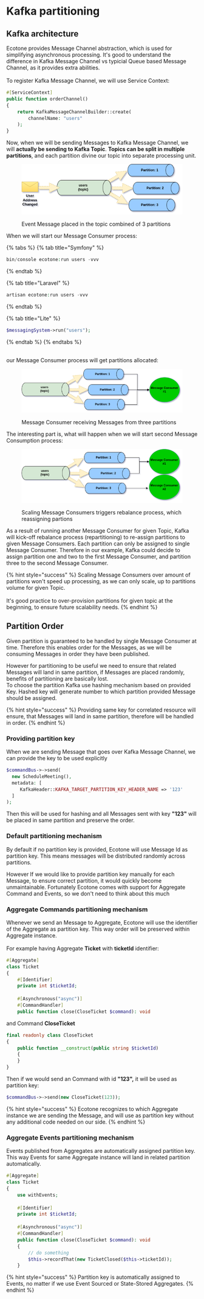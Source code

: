 # Kafka partitioning

## Kafka architecture

Ecotone provides Message Channel abstraction, which is used for simplifying asynchronous processing. It's good to understand the difference in Kafka Message Channel vs typicial Queue based Message Channel, as it provides extra abilities. \
\
To register Kafka Message Channel, we will use Service Context:

```php
#[ServiceContext] 
public function orderChannel()
{
    return KafkaMessageChannelBuilder::create(
        channelName: "users"
    );
}
```

Now, when we will be sending Messages to Kafka Message Channel, we will **actually be sending to Kafka Topic**. **Topics can be split in multiple partitions**, and each partition divine our topic into separate processing unit.&#x20;

<figure><img src="../../.gitbook/assets/partition.png" alt=""><figcaption><p>Event Message placed in the topic combined of 3 partitions</p></figcaption></figure>

When we will start our Message Consumer process:

{% tabs %}
{% tab title="Symfony" %}
```php
bin/console ecotone:run users -vvv
```
{% endtab %}

{% tab title="Laravel" %}
```php
artisan ecotone:run users -vvv
```
{% endtab %}

{% tab title="Lite" %}
```php
$messagingSystem->run("users");
```
{% endtab %}
{% endtabs %}

\
our Message Consumer process will get partitions allocated:

<figure><img src="../../.gitbook/assets/allocation.png" alt=""><figcaption><p>Message Consumer receiving Messages from three partitions</p></figcaption></figure>

The interesting part is, what will happen when we will start second Message Consumption process:

<figure><img src="../../.gitbook/assets/two-messsage-consumers.png" alt=""><figcaption><p>Scaling Message Consumers triggers rebalance process, which reassigning partions</p></figcaption></figure>

As a result of running another Message Consumer for given Topic, Kafka will kick-off rebalance process (repartitioning) to re-assign partitions to given Message Consumers. Each partition can only be assigned to single Message Consumer. Therefore in our example, Kafka could decide to assign partition one and two to the first Message Consumer, and partition three to the second Message Consumer.

{% hint style="success" %}
Scaling Message Consumers over amount of partitions won't speed up processing, as we can only scale, up to partitions volume for given Topic.\
\
It's good practice to over-provision partitions for given topic at the beginning, to ensure future scalability needs.
{% endhint %}

## Partition Order

Given partition is guaranteed to be handled by single Message Consumer at time. Therefore this enables order for the Messages, as we will be consuming Messages in order they have been published.

However for partitioning to be useful we need to ensure that related Messages will land in same partition, if Messages are placed randomly, benefits of partitioning are basically lost. \
To choose the partition Kafka use hashing mechanism based on provided Key. Hashed key will generate number to which partition provided Message should be assigned.&#x20;

{% hint style="success" %}
Providing same key for correlated resource will ensure, that Messages will land in same partition, therefore will be handled in order.
{% endhint %}

### Providing partition key

When we are sending Message that goes over Kafka Message Channel, we can provide the key to be used explicitly

```php
$commandBus->->send(
  new ScheduleMeeting(),
  metadata: [
     KafkaHeader::KAFKA_TARGET_PARTITION_KEY_HEADER_NAME => '123'
  ]
);
```

Then this will be used for hashing and all Messages sent with key **"123"** will be placed in same partition and preserve the order.

### Default partitioning mechanism

By default if no partition key is provided, Ecotone will use Message Id as partition key. This means messages will be distributed randomly across partitions.&#x20;

However If we would like to provide partition key manually for each Message, to ensure correct partition, it would quickly become unmaintainable. Fortunately Ecotone comes with support for Aggregate Command and Events, so we don't need to think about this much

### Aggregate Commands partitioning mechanism

Whenever we send an Message to Aggregate, Ecotone will use the identifier of the Aggregate as partition key. This way order will be preserved within Aggregate instance.\
\
For example having Aggregate **Ticket** with **ticketId** identifier:

```php
#[Aggregate]
class Ticket
{
    #[Identifier]
    private int $ticketId;
    
    #[Asynchronous("async")]
    #[CommandHandler]
    public function close(CloseTicket $command): void
```

and Command **CloseTicket**

```php
final readonly class CloseTicket
{
    public function __construct(public string $ticketId)
    {
    }
}
```

Then if we would send an Command with id **"123",** it will be used as partition key:

```php
$commandBus->->send(new CloseTicket(123));
```

{% hint style="success" %}
Ecotone recognizes to which Aggregate instance we are sending the Message, and will use as partition key without any additional code needed on our side.
{% endhint %}

### Aggregate Events partitioning mechanism

Events published from Aggregates are automatically assigned partition key. This way Events for same Aggregate instance will land in related partition automatically.

```php
#[Aggregate]
class Ticket
{
    use withEvents;

    #[Identifier]
    private int $ticketId;
    
    #[Asynchronous("async")]
    #[CommandHandler]
    public function close(CloseTicket $command): void
    {
        // do something
        $this->recordThat(new TicketClosed($this->ticketId));
    }
```

{% hint style="success" %}
Partition key is automatically assigned to Events, no matter if we use Event Sourced or State-Stored Aggregates.&#x20;
{% endhint %}

